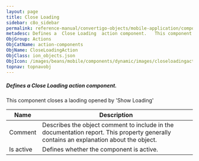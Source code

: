 ```yaml
---
layout: page
title: Close Loading
sidebar: c8o_sidebar
permalink: reference-manual/convertigo-objects/mobile-application/components/action-components/close-loading/
metadesc: Defines a  Close Loading  action component.   This component closes a laoding opened by 'Show Loading'
ObjGroup: Actions
ObjCatName: action-components
ObjName: CloseLoadingAction
ObjClass: ion_objects.json
ObjIcon: /images/beans/mobile/components/dynamic/images/closeloadingaction_color_32x32.png
topnav: topnavobj
---
```

##### Defines a <i>Close Loading</i> action component. <br/>

 This component closes a laoding opened by 'Show Loading'

Name | Description 
--- | ---
Comment | Describes the object comment to include in the documentation report.  This property generally contains an explanation about the object. 
Is active | Defines whether the component is active. 

